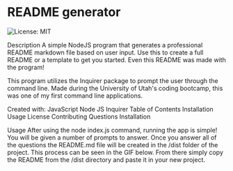 # README generator
  ![License: MIT](https://img.shields.io/badge/License-MIT-yellow.svg)

Description
A simple NodeJS program that generates a professional README markdown file based on user input. Use this to create a full README or a template to get you started. Even this README was made with the program!

This program utilizes the Inquirer package to prompt the user through the command line. Made during the University of Utah's coding bootcamp, this was one of my first command line applications.

Created with:
JavaScript
Node JS
Inquirer
Table of Contents
Installation
Usage
License
Contributing
Questions
Installation


Usage
After using the node index.js command, running the app is simple! You will be given a number of prompts to answer. Once you answer all of the questions the README.md file will be created in the /dist folder of the project. This process can be seen in the GIF below. From there simply copy the README from the /dist directory and paste it in your new project.
